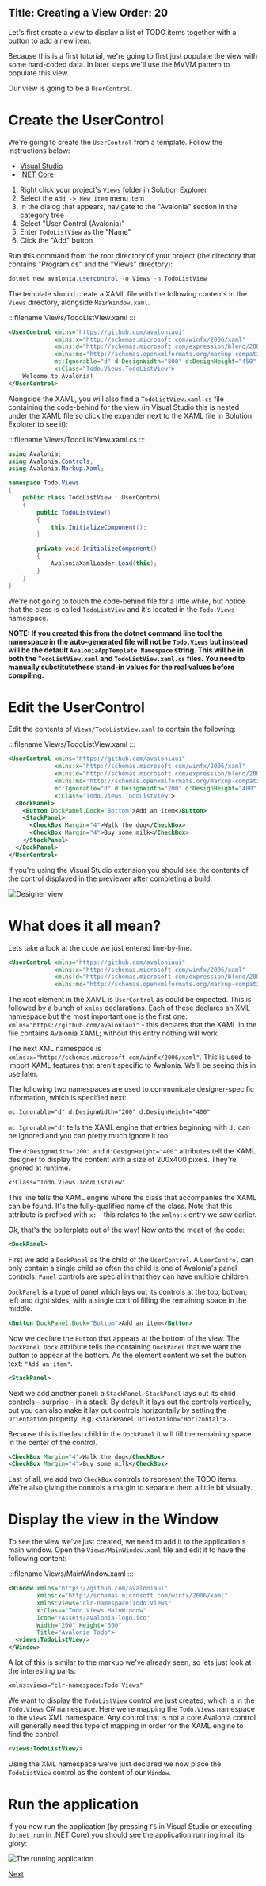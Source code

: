 Title: Creating a View
Order: 20
---

Let's first create a view to display a list of TODO items together with a button to add a new item.

Because this is a first tutorial, we're going to first just populate the view with some hard-coded
data. In later steps we'll use the MVVM pattern to populate this view.

Our view is going to be a `UserControl`.

# Create the UserControl

We're going to create the `UserControl` from a template. Follow the instructions below:

<ul class="nav nav-tabs platform-choice">
	<li class="active"><a  href="#vs" data-toggle="tab">Visual Studio</a></li>
	<li><a href="#netcore" data-toggle="tab">.NET Core</a></li>
</ul>

<div class="tab-content platform-choice clearfix">
  <div class="tab-pane active" id="vs">

1. Right click your project's `Views` folder in Solution Explorer
2. Select the `Add -> New Item` menu item
3. In the dialog that appears, navigate to the "Avalonia" section in the category tree
4. Select "User Control (Avalonia)"
5. Enter `TodoListView` as the "Name"
6. Click the "Add" button

  </div>
  <div class="tab-pane" id="netcore">
    Run this command from the root directory of your project (the directory that contains
    "Program.cs" and the "Views" directory):

```powershell
dotnet new avalonia.usercontrol -o Views -n TodoListView
```
  </div>
</div>

The template should create a XAML file with the following contents in the `Views` directory,
alongside `MainWindow.xaml`.

:::filename
Views/TodoListView.xaml
:::
```xml
<UserControl xmlns="https://github.com/avaloniaui"
             xmlns:x="http://schemas.microsoft.com/winfx/2006/xaml"
             xmlns:d="http://schemas.microsoft.com/expression/blend/2008"
             xmlns:mc="http://schemas.openxmlformats.org/markup-compatibility/2006"
             mc:Ignorable="d" d:DesignWidth="800" d:DesignHeight="450"
             x:Class="Todo.Views.TodoListView">
    Welcome to Avalonia!
</UserControl>
```

Alongside the XAML, you will also find a `TodoListView.xaml.cs` file containing the code-behind
for the view (in Visual Studio this is nested under the XAML file so click the expander next to
the XAML file in Solution Explorer to see it):

:::filename
Views/TodoListView.xaml.cs
:::
```csharp
using Avalonia;
using Avalonia.Controls;
using Avalonia.Markup.Xaml;

namespace Todo.Views
{
    public class TodoListView : UserControl
    {
        public TodoListView()
        {
            this.InitializeComponent();
        }

        private void InitializeComponent()
        {
            AvaloniaXamlLoader.Load(this);
        }
    }
}
```

We're not going to touch the code-behind file for a little while, but notice that the class is
called `TodoListView` and it's located in the `Todo.Views` namespace.

**NOTE: If you created this from the dotnet command line tool the namespace in the auto-generated 
file will not be `Todo.Views` but instead will be the default `AvaloniaAppTemplate.Namespace` 
string.  This will be in both the `TodoListView.xaml` and `TodoListView.xaml.cs` files.  You need 
to manually substitutethese stand-in values for the real values before compiling.**

# Edit the UserControl

Edit the contents of `Views/TodoListView.xaml` to contain the following:

:::filename
Views/TodoListView.xaml
:::
```xml
<UserControl xmlns="https://github.com/avaloniaui"
             xmlns:x="http://schemas.microsoft.com/winfx/2006/xaml"
             xmlns:d="http://schemas.microsoft.com/expression/blend/2008"
             xmlns:mc="http://schemas.openxmlformats.org/markup-compatibility/2006"
             mc:Ignorable="d" d:DesignWidth="200" d:DesignHeight="400"
             x:Class="Todo.Views.TodoListView">
  <DockPanel>
    <Button DockPanel.Dock="Bottom">Add an item</Button>
    <StackPanel>
      <CheckBox Margin="4">Walk the dog</CheckBox>
      <CheckBox Margin="4">Buy some milk</CheckBox>
    </StackPanel>
  </DockPanel>
</UserControl>
```

If you're using the Visual Studio extension you should see the contents of the control displayed
in the previewer after completing a build:

![Designer view](images/creating-a-view-todolistview.png)

# What does it all mean?

Lets take a look at the code we just entered line-by-line.

```xml
<UserControl xmlns="https://github.com/avaloniaui"
             xmlns:x="http://schemas.microsoft.com/winfx/2006/xaml"
             xmlns:d="http://schemas.microsoft.com/expression/blend/2008"
             xmlns:mc="http://schemas.openxmlformats.org/markup-compatibility/2006"
```

The root element in the XAML is `UserControl` as could be expected. This is followed by a bunch of
`xmlns` declarations. Each of these declares an XML namespace but the most important one is the
first one: `xmlns="https://github.com/avaloniaui"` - this declares that the XAML in the file
contains Avalonia XAML; without this entry nothing will work.

The next XML namespace is `xmlns:x="http://schemas.microsoft.com/winfx/2006/xaml"`. This is used to
import XAML features that aren't specific to Avalonia. We'll be seeing this in use later.

The following two namespaces are used to communicate designer-specific information, which is
specified next:

```xml
mc:Ignorable="d" d:DesignWidth="200" d:DesignHeight="400"
```

`mc:Ignorable="d"` tells the XAML engine that entries beginning with `d:` can be ignored and you can
pretty much ignore it too!

The `d:DesignWidth="200"` and `d:DesignHeight="400"` attributes tell the XAML designer to display
the content with a size of 200x400 pixels. They're ignored at runtime.

```xml
x:Class="Todo.Views.TodoListView"
```

This line tells the XAML engine where the class that accompanies the XAML can be found. It's the
fully-qualified name of the class. Note that this attribute is prefixed with `x:` - this relates
to the `xmlns:x` entry we saw earlier.

Ok, that's the boilerplate out of the way! Now onto the meat of the code:


```xml
<DockPanel>
```

First we add a `DockPanel` as the child of the `UserControl`. A `UserControl` can only contain a
single child so often the child is one of Avalonia's panel controls. `Panel` controls are special
in that they can have multiple children.

`DockPanel` is a type of panel which lays out its controls at the top, bottom, left and right sides,
with a single control filling the remaining space in the middle.

```xml
<Button DockPanel.Dock="Bottom">Add an item</Button>
```

Now we declare the `Button` that appears at the bottom of the view. The `DockPanel.Dock` attribute
tells the containing `DockPanel` that we want the button to appear at the bottom. As the element
content we set the button text: `"Add an item"`.

```xml
<StackPanel>
```

Next we add another panel: a `StackPanel`. `StackPanel` lays out its child controls - surprise - in
a stack. By default it lays out the controls vertically, but you can also make it lay out controls
horizontally by setting the `Orientation` property, e.g. `<StackPanel Orientation="Horizontal">`.

Because this is the last child in the `DockPanel` it will fill the remaining space in the center
of the control.

```xml
<CheckBox Margin="4">Walk the dog</CheckBox>
<CheckBox Margin="4">Buy some milk</CheckBox>
```

Last of all, we add two `CheckBox` controls to represent the TODO items. We're also giving the
controls a margin to separate them a little bit visually.

# Display the view in the Window

To see the view we've just created, we need to add it to the application's main window. Open the
`Views/MainWindow.xaml` file and edit it to have the following content:

:::filename
Views/MainWindow.xaml
:::
```xml
<Window xmlns="https://github.com/avaloniaui"
        xmlns:x="http://schemas.microsoft.com/winfx/2006/xaml"
        xmlns:views="clr-namespace:Todo.Views"
        x:Class="Todo.Views.MainWindow"
        Icon="/Assets/avalonia-logo.ico"
        Width="200" Height="300"
        Title="Avalonia Todo">
  <views:TodoListView/>
</Window>
```

A lot of this is similar to the markup we've already seen, so lets just look at the interesting
parts:

```xml
xmlns:views="clr-namespace:Todo.Views"
```

We want to display the `TodoListView` control we just created, which is in the `Todo.Views` C#
namespace. Here we're mapping the `Todo.Views` namespace to the `views` XML namespace. Any control
that is not a core Avalonia control will generally need this type of mapping in order for the XAML
engine to find the control.

```xml
<views:TodoListView/>
```

Using the XML namespace we've just declared we now place the `TodoListView` control as the content
of our `Window`.

# Run the application

If you now run the application (by pressing `F5` in Visual Studio or executing `dotnet run` in .NET
Core) you should see the application running in all its glory:

![The running application](images/creating-a-view-run.png)

<a class="btn btn-primary" role="button" href="creating-model-viewmodel">
    Next
</a>